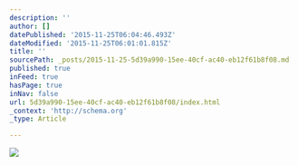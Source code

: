 ```yaml
---
description: ''
author: []
datePublished: '2015-11-25T06:04:46.493Z'
dateModified: '2015-11-25T06:01:01.815Z'
title: ''
sourcePath: _posts/2015-11-25-5d39a990-15ee-40cf-ac40-eb12f61b8f08.md
published: true
inFeed: true
hasPage: true
inNav: false
url: 5d39a990-15ee-40cf-ac40-eb12f61b8f08/index.html
_context: 'http://schema.org'
_type: Article

---
```

![](https://the-grid-user-content.s3-us-west-2.amazonaws.com/c93a325b-e6c3-4cb4-9b97-1e058985958d.png)